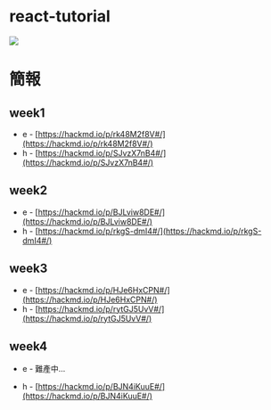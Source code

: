 # react-tutorial

![](https://i.imgur.com/POdE9C3.png)

# 簡報

## week1

- e - [https://hackmd.io/p/rk48M2f8V#/](https://hackmd.io/p/rk48M2f8V#/)
- h - [https://hackmd.io/p/SJvzX7nB4#/](https://hackmd.io/p/SJvzX7nB4#/)

## week2

- e - [https://hackmd.io/p/BJLviw8DE#/](https://hackmd.io/p/BJLviw8DE#/)
- h - [https://hackmd.io/p/rkgS-dmI4#/](https://hackmd.io/p/rkgS-dmI4#/)

## week3

- e - [https://hackmd.io/p/HJe6HxCPN#/](https://hackmd.io/p/HJe6HxCPN#/)
- h - [https://hackmd.io/p/rytGJ5UvV#/](https://hackmd.io/p/rytGJ5UvV#/)

## week4

- e - 難產中...

- h - [https://hackmd.io/p/BJN4iKuuE#/](https://hackmd.io/p/BJN4iKuuE#/)